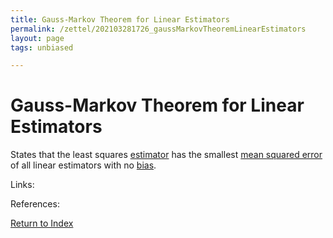 ```yaml
---
title: Gauss-Markov Theorem for Linear Estimators
permalink: /zettel/202103281726_gaussMarkovTheoremLinearEstimators
layout: page
tags: unbiased

---
```

# Gauss-Markov Theorem for Linear Estimators

States that the least squares [estimator](202012241539_estimatorDefinition) has the smallest [mean squared error](202101162041_lossFunctions) 
of all linear estimators with no [bias](202012241553_biasDefinition).

Links: 

References: 

[Return to Index](index)